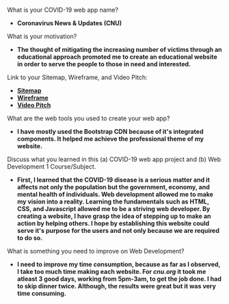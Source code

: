 What is your COVID-19 web app name?
* __Coronavirus News & Updates (CNU)__


What is your motivation?
* __The thought of mitigating the increasing number of victims through an educational approach promoted me to create an educational website in order to serve the people to those in need and interested.__

Link to your Sitemap, Wireframe, and Video Pitch:
* [__Sitemap__](https://drive.google.com/file/d/1IgMtTHS8kPBd_YxHs5NqPJKYjCUN6k8K/view?usp=drivesdk)
* [__Wireframe__](https://drive.google.com/file/d/1IgMtTHS8kPBd_YxHs5NqPJKYjCUN6k8K/view?usp=drivesdk)
* [__Video Pitch__](https://drive.google.com/file/d/1xgpNj_Lc9AD2l4LEElP9qQ12RCIWbnk9/view?usp=drivesdk)

What are the web tools you used to create your web app?
* __I have mostly used the Bootstrap CDN because of it's integrated components. It helped me achieve the professional theme of my website.__

Discuss what you learned in this (a) COVID-19 web app project and (b) Web Development 1 Course/Subject. 
* __First, I learned that the COVID-19 disease is a serious matter and it affects not only the population but the government, economy, and mental health of individuals. Web development allowed me to make my vision into a reality. Learning the fundamentals such as HTML, CSS, and Javascript allowed me to be a striving web developer. By creating a website, I have grasp the idea of stepping up to make an action by helping others. I hope by establishing this website could serve it's purpose for the users and not only because we are required to do so.__
 
What is something you need to improve on Web Development?
* __I need to improve my time consumption, because as far as I observed, I take too much time making each website. For *cnu.org* it took me atleast 3 good days, working from 5pm-3am, to get the job done. I had to skip dinner twice. Although, the results were great but it was very time consuming.__
